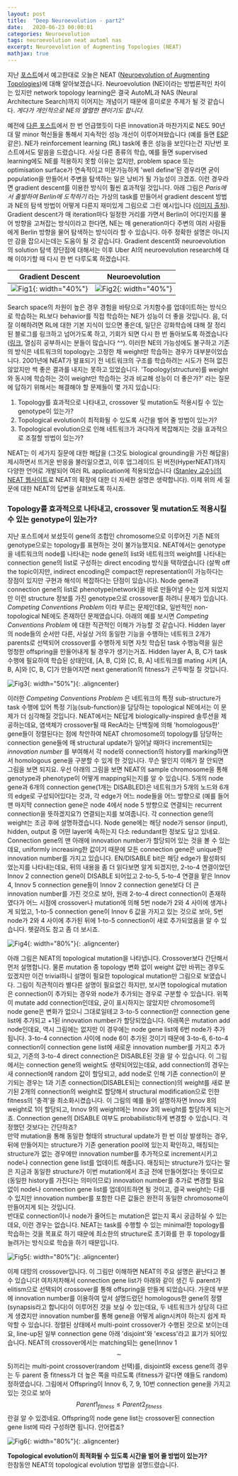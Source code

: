 ```yaml
---
layout: post
title:  "Deep Neuroevolution - part2"
date:   2020-06-23 00:00:01
categories: Neuroevolution
tags: neuroevolution neat automl nas
excerpt: Neuroevolution of Augmenting Topologies (NEAT)
mathjax: true
---
```



지난 [포스트](https://jiryang.github.io/2020/06/21/neuroevolution01/)에서 예고한대로 오늘은 NEAT ([Neuroevolution of Augmenting Topologies](https://www.cs.ucf.edu/~kstanley/neat.html))에 대해 알아보겠습니다. Neuroevolution (NE)이라는 방법론적인 차이는 있지만 network topology learning은 결국 AutoML과 NAS (Neural Architecture Search)까지 이어지는 개념이기 때문에 흥미로운 주제가 될 것 같습니다. _게다가 개인적으로 NE의 열렬한 팬이기도 합니다._


예전에 [다른 포스트](http://localhost:4000/2020/05/14/FSGAN-review/)에서 한 번 언급했듯이 다른 innovation과 마찬가지로 NE도 90년대 말 minor 혁신들을 통해서 지속적인 성능 개선이 이루어져왔습니다 (예를 들면 [ESP](http://www.cs.utexas.edu/users/nn/downloads/papers/gomez.tr02-292.pdf) 같은). NE가 reinforcement learning (RL) task에 좋은 성능을 보인다는건 지난번 포스트에서도 말씀을 드렸습니다. 사실 다른 종류의 학습, 예를 들면 supervised learning에도 NE를 적용하지 못할 이유는 없지만, problem space 또는 optimisation surface가 연속적이고 미분가능하게 'well define'된 경우라면 굳이 population을 만들어서 주변을 탐색하는 일은 낭비가 될 가능성이 크겠죠. 이런 경우라면 gradient descent를 이용한 방식이 훨씬 효과적일 것입니다. 아래 그림은 _Paris에서 출발하여 Berlin에 도착하기_ 라는 가상의 task를 만들어서 gradient descent 방법과 NE의 탐색 방법이 어떻게 다른지 재미있게 그림으로 그린 예시입니다 ([이미지 출처](https://towardsdatascience.com/gradient-descent-vs-neuroevolution-f907dace010f)). Gradient descent가 매 iteration마다 일정한 거리를 가면서 Berlin이 어디인지를 물어 방향을 고쳐잡는 방식이라고 한다면, NE는 매 generation마다 주변의 여러 사람들에게 Berlin 방향을 물어 탐색하는 방식이라 할 수 있습니다. 아주 정확한 설명은 아니지만 감을 잡으시는데는 도움이 될 것 같습니다. Gradient descent와 neuroevolution의 solution 탐색 장단점에 대해서는 이후 Uber AI의 neuroevolution research에 대해 이야기할 때 다시 한 번 다루도록 하겠습니다.

Gradient Descent              |  Neuroevolution
:----------------------------:|:-------------------------:
![Fig1](https://jiryang.github.io/img/gradient_descent_europe.png "Neuroevolution"){: width="40%"}  | ![Fig2](https://jiryang.github.io/img/neuroevolution_europe.png "Neuroevolution"){: width="40%"}


Search space의 차원이 높은 경우 경험을 바탕으로 가치함수를 업데이트하는 방식으로 학습하는 RL보다 behavior를 직접 학습하는 NE가 성능이 더 좋을 것입니다. 음, 더 잘 이해하려면 RL에 대한 기본 지식이 있으면 좋은데, 일단은 강화학습에 대해 잘 정리된 블로그를 링크하고 넘어가도록 하고, 기회가 되면 다시 한 번 돌아보도록 하겠습니다 ([링크](https://greentec.github.io/tags/#reinforcement-learning), 열심히 공부하시는 분들이 많습니다 ^^). 이러한 NE의 가능성에도 불구하고 기존의 방식은 네트워크의 topology는 고정한 채 weight만 학습하는 경우가 대부분이었습니다. 2001년에 NEAT가 발표되기 전 네트워크의 구조를 학습하려는 시도가 전혀 없진 않았지만 썩 좋은 결과를 내지는 못하고 있었습니다. 'Topology(structure)를 weight와 동시에 학습하는 것이 weight만 학습하는 것과 비교해 성능이 더 좋은가?' 라는 질문에 답하기 위해서는 해결해야 할 문제들이 몇 가지 있습니다:

1. Topology를 효과적으로 나타내고, crossover 및 mutation도 적용시킬 수 있는 genotype이 있는가?
2. Topological evolution이 최적화될 수 있도록 시간을 벌어 줄 방법이 있는가?
3. Topological evolution으로 인해 네트워크가 과다하게 복잡해지는 것을 효과적으로 조절할 방법이 있는가?

NEAT는 이 세가지 질문에 대한 해답을 (그것도 biological grounding을 가진 해답을) 제시하면서 뜨거운 반응을 불러일으켰고, 이후 업그레이드 된 버전(HyperNEAT)까지 다양한 언어로 개발되어 여러 RL application에 적용되었습니다 ([Stanley 교수님의 NEAT 웹사이트](https://www.cs.ucf.edu/~kstanley/neat.html)로 NEAT의 확장에 대한 더 자세한 설명은 생략합니다). 이제 위의 세 질문에 대한 NEAT의 답변을 살펴보도록 하시죠.


### Topology를 효과적으로 나타내고, crossover 및 mutation도 적용시킬 수 있는 genotype이 있는가?

지난 포스트에서 보셨듯이 gene의 조합인 chromosome으로 이루어진 기존 NE의 genotype으로는 topology를 표현하는 것이 불가능했지요. NEAT에서는 genotype을 네트워크의 node를 나타내는 node gene의 list와 네트워크의 weight를 나타내는 connection gene의 list로 구성하는 direct encoding 방식을 택하였습니다 (살짝 off the topic이지만, indirect encoding은 compact한 representation이 가능하다는 장점이 있지만 구현과 해석이 복잡하다는 단점이 있습니다). Node gene과 connection gene의 list로 phenotype(network)을 바로 만들어낼 수는 있게 되었지만 이런 structure 정보를 가진 genotype으로 crossover를 하려니 문제가 있습니다. _Competing Conventions Problem_ 이라 부르는 문제인데요, 일반적인 non-topological NE에도 존재하던 문제였습니다. 아래의 예를 보시면  _Competing Conventions Problem_ 에 대한 직관적인 이해가 가능할 것 같습니다. Hidden layer의 node들의 순서만 다른, 사실상 거의 동일한 기능을 수행하는 네트워크 2개가 parents로 선택되어 crossover를 수행하게 되면 자칫 학습된 task 수행능력을 잃은 멍청한 offspring을 만들어내게 될 경우가 생기는거죠. Hidden layer A, B, C가 task 수행에 필요하여 학습된 상태인데, [A, B, C]와 [C, B, A] 네트워크를 mating 시켜 [A, B, A]와 [C, B, C]가 만들어지면 next generation의 fitness가 곤두박질 칠 것입니다.

![Fig3](https://jiryang.github.io/img/competing_conventions_problem.PNG "Competing Conventions Problem"){: width="50%"}{: .aligncenter}


이러한 _Competing Conventions Problem_ 은 네트워크의 특정 sub-structure가 task 수행에 있어 특정 기능(sub-function)을 담당하는 topological NE에서는 이 문제가 더 심각해질 것입니다. NEAT에서는 NE답게 biologically-inspired 솔루션을 제공하는데요, 염색체가 crossover될 때 RecA라는 단백질에 의해 'homologous한' gene들이 정렬된다는 점에 착안하여 NEAT chromosome의 topology를 담당하는 connection gene들에 매 structural update가 일어날 때마다 increment되는 _innovation number_ 를 부여해서 각 node와 connection의 history를 marking하면서 homologous gene을 구분할 수 있게 한 것입니다. 무슨 말인지 이해가 잘 안되면 그림을 보면 되지요. 우선 아래의 그림을 보면 NEAT의 sample chromosome을 통해 genotype과 phenotype이 어떻게 mapping되는지를 알 수 있습니다. 5개의 node gene과 6개의 connection gene(1개는 DISABLED)은 네트워크가 5개의 노드와 6개의 edge로 구성되어있다는 것과, 각 edge가 어느 node들을 어느 방향으로 (예를 들어 맨 마지막 connection gene은 node 4에서 node 5 방향으로 연결되는 recurrent connection을 뜻하겠지요?) 연결되는지를 보여줍니다. 각 connection gene의 weight는 조금 후에 설명하겠습니다. Node gene에는 해당 node가 sensor (input), hidden, output 중 어떤 layer에 속하는지 다소 redundant한 정보도 담고 있네요. Connection gene의 맨 아래에 innovation number가 할당되어 있는 것을 볼 수 있는데요, uniformly increasing한 값이기 때문에 모든 connection gene은 unique한 innovation number를 가지고 있습니다. EN/DISABLE bit은 해당 edge가 활성화되었는지를 나타내는데요, 뒤의 내용을 좀 더 읽다보면 알게 되겠지만, 2-to-4 연결이었던 Innov 2 connection gene이 DISABLE 되어있고 2-to-5, 5-to-4 연결을 맡은 Innov 4, Innov 5 connection gene들이 Innov 2 connection gene보다 더 큰 innovation number를 가진 것으로 보아, 원래 2-to-4 direct connection이 존재하였다가 어느 시점에 crossover나 mutation에 의해 5번 node가 2와 4 사이에 생겨나게 되었고, 1-to-5 connection gene이 Innov 6 값을 가지고 있는 것으로 보아, 5번 node가 2와 4 사이에 추가된 뒤에 1-to-5 connection이 새로 추가되었음을 알 수 있습니다. 헷갈려도 참고 좀 더 보시죠.

![Fig4](https://jiryang.github.io/img/NEAT_genotype_to_phenotype_mapping.PNG "Genotype to Phenotype Mapping of NEAT"){: width="80%"}{: .aligncenter}


아래 그림은 NEAT의 topological mutation을 나타냅니다. Crossover보다 간단해서 먼저 설명합니다. 물론 mutation 중 topology 변화 없이 weight 값만 바뀌는 경우도 있겠지만 이건 trivial하니 설명이 필요한 topological mutation만 그림으로 보였습니다. 그림이 직관적이라 별다른 설명이 필요없긴 하지만, 보시면 topological mutation은 connection이 추가되는 경우와 node가 추가되는 경우로 구분할 수 있습니다. 위쪽이 mutate add connection인데요, 굳이 표시하지는 않았지만 chromosome의 node gene은 변화가 없으니 그대로일테고 3-to-5 connection만 connection gene list에 추가되고 +1된 innovation number가 할당되었습니다. 아래쪽은 mutation add node인데요, 역시 그림에는 없지만 이 경우에는 node gene list에 6번 node가 추가됩니다. 3-to-4 connection 사이에 node 6이 추가된 것이기 때문에 3-to-6, 6-to-4 connection이 connection gene list에 새로운 innovation number를 가지고 추가되고, 기존의 3-to-4 direct connection은 DISABLE된 것을 알 수 있습니다. 이 그림에서는 connection gene의 weight도 생략되어있는데요, add connection의 경우는 새 connection에 random 값이 할당되고, add node로 인해 기존 connection이 분기되는 경우는 1과 기존 connection(DISABLE되는 connection)의 weight를 새로 분기된 2개의 connection의 weight로 할당해서 structural modification으로 인한 fitness의 '충격'을 최소화시켰습니다. 이 그림의 예를 들어 설명하자면 Innov 8의 weight로 1이 할당되고, Innov 9의 weight에는 Innov 3의 weight를 할당하게 되는거죠. Connection gene의 DISABLE 여부도 probabilistic하게 변경할 수 있습니다. 걱정했던 것보다는 간단하죠?<br>
만약 mutation을 통해 동일한 형태의 structural update가 한 번 이상 발생하는 경우, 뒤에 만들어지는 structure가 기존 generation pool에 있는지 확인하고, 매칭되는 structure가 없는 경우에만 innovation number를 추가적으로 increment시키고 node나 connection gene list를 업데이트 해줍니다. 매칭되는 structure가 있다는 말은 지금과 동일한 structure가 이번 mutation에서 조금 전에 만들어졌다는 뜻이므로 (동일한 history를 가진다는 의미이므로) innovation number를 추가로 변경할 필요 없이 node나 connection gene list를 업데이트하면 될 것이고, 결국 weight는 다를 수 있지만 innovation number를 포함한 다른 값들은 완전히 동일한 chromosome이 만들어지게 되는 것입니다.<br>
반대로 connection이나 node가 줄어드는 mutation은 없는지 혹시 궁금하실 수 있는데요, 이런 경우는 없습니다. NEAT는 task를 수행할 수 있는 minimal한 topology를 학습하는 것을 목표로 하기 때문에 최소한의 structure로 초기화를 한 후 topology를 늘려가는 방식으로 학습을 하기 때문입니다.

![Fig5](https://jiryang.github.io/img/NEAT_topological_mutation.PNG "Topological Mutation of NEAT"){: width="80%"}{: .aligncenter}


이제 대망의 crossover입니다. 이 그림만 이해하면 NEAT의 주요 설명은 끝난다고 볼 수 있습니다! 여차저차해서 connection gene list가 아래와 같이 생긴 두 parent가 elitism으로 선택되어 crossover를 통해 offspring을 만들게 되었습니다. 가운데 부분에 innovation number를 이용하여 앞서 설명드렸던 homologous한 gene의 정렬(synapsis라고 합니다)이 이루어진 것을 보실 수 있는데요, 두 네트워크가 상당히 다르게 생겼지만 innovation number를 통해 gene을 어떻게 align시켜야 하는지 쉽게 파악할 수 있습니다. 정렬된 상태에서 multi-point crossover가 수행된 것으로 보이는데요, line-up된 일부 connection gene 아래 'disjoint'와 'excess'라고 표기가 되어있습니다. NEAT의 crossover에서는 matching되는 gene(Innov 1$$\sim$$5)끼리는 multi-point crossover(random 선택)를, disjoint와 excess gene의 경우는 두 parent 중 fitness가 더 높은 쪽을 따르도록 (fitness가 같다면 얘들도 random) 정하였습니다. 그림에서 Offspring이 Innov 6, 7, 9, 10번 connection gene을 가지고 있는 것으로 보아 $$Parent1_{fitness} \le Parent2_{fitness}$$란걸 알 수 있겠네요. Offspring의 node gene list는 crossover된 connection gene list에 따라 구성하면 됩니다. 안어렵죠?

![Fig6](https://jiryang.github.io/img/NEAT_topological_crossover.PNG "Topological Crossover of NEAT"){: width="80%"}{: .aligncenter}


**Topological evolution이 최적화될 수 있도록 시간을 벌어 줄 방법이 있는가?**<br>
한참동안 NEAT의 topological evolution 방법을 설명드렸습니다. 